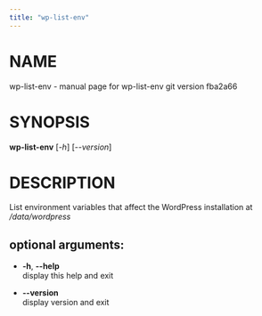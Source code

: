 ```yaml
---
title: "wp-list-env"
---
```



# NAME

wp-list-env - manual page for wp-list-env git version fba2a66

# SYNOPSIS

**wp-list-env** \[*-h*\] \[*--version*\]

# DESCRIPTION

List environment variables that affect the WordPress installation at
*/data/wordpress*

## optional arguments:

  - **-h**, **--help**  
    display this help and exit

  - **--version**  
    display version and exit
